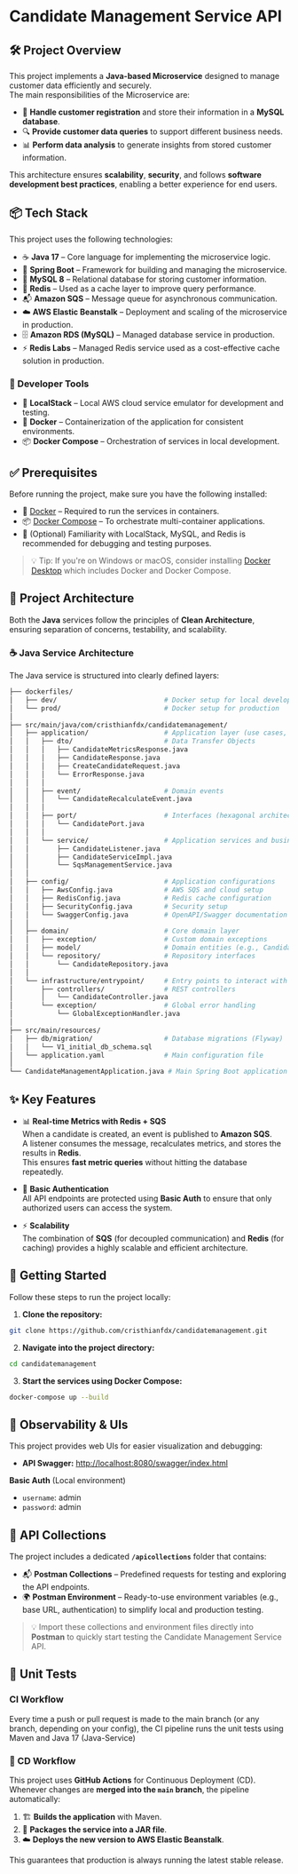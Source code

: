 # Candidate Management Service API

## 🛠️ Project Overview

This project implements a **Java-based Microservice** designed to manage customer data efficiently and securely.  
The main responsibilities of the Microservice are:

- 📝 **Handle customer registration** and store their information in a **MySQL database**.
- 🔍 **Provide customer data queries** to support different business needs.
- 📊 **Perform data analysis** to generate insights from stored customer information.

This architecture ensures **scalability**, **security**, and follows **software development best practices**, enabling a better experience for end users.

## 📦 Tech Stack

This project uses the following technologies:

- ☕ **Java 17** – Core language for implementing the microservice logic.
- 🌱 **Spring Boot** – Framework for building and managing the microservice.
- 🐬 **MySQL 8** – Relational database for storing customer information.
- 🧠 **Redis** – Used as a cache layer to improve query performance.
- 📬 **Amazon SQS** – Message queue for asynchronous communication.
- ☁️ **AWS Elastic Beanstalk** – Deployment and scaling of the microservice in production.
- 🗄️ **Amazon RDS (MySQL)** – Managed database service in production.
- ⚡ **Redis Labs** – Managed Redis service used as a cost-effective cache solution in production.

### 🔧 Developer Tools

- 🧪 **LocalStack** – Local AWS cloud service emulator for development and testing.
- 🐳 **Docker** – Containerization of the application for consistent environments.
- 📦 **Docker Compose** – Orchestration of services in local development.

## ✅ Prerequisites

Before running the project, make sure you have the following installed:

- 🐳 [Docker](https://www.docker.com/) – Required to run the services in containers.
- 📦 [Docker Compose](https://docs.docker.com/compose/) – To orchestrate multi-container applications.
- 🧠 (Optional) Familiarity with LocalStack, MySQL, and Redis is recommended for debugging and testing purposes.

> 💡 Tip: If you're on Windows or macOS, consider installing [Docker Desktop](https://www.docker.com/products/docker-desktop/) which includes Docker and Docker Compose.

## 🧱 Project Architecture

Both the **Java** services follow the principles of **Clean Architecture**, ensuring separation of concerns, testability, and scalability.

### ☕ Java Service Architecture

The Java service is structured into clearly defined layers:

```bash
├── dockerfiles/
│   ├── dev/                           # Docker setup for local development
│   └── prod/                          # Docker setup for production
│
├── src/main/java/com/cristhianfdx/candidatemanagement/
│   ├── application/                   # Application layer (use cases, services, ports)
│   │   ├── dto/                       # Data Transfer Objects
│   │   │   ├── CandidateMetricsResponse.java
│   │   │   ├── CandidateResponse.java
│   │   │   ├── CreateCandidateRequest.java
│   │   │   └── ErrorResponse.java
│   │   │
│   │   ├── event/                     # Domain events
│   │   │   └── CandidateRecalculateEvent.java
│   │   │
│   │   ├── port/                      # Interfaces (hexagonal architecture ports)
│   │   │   └── CandidatePort.java
│   │   │
│   │   └── service/                   # Application services and business logic
│   │       ├── CandidateListener.java
│   │       ├── CandidateServiceImpl.java
│   │       └── SqsManagementService.java
│   │
│   ├── config/                        # Application configurations
│   │   ├── AwsConfig.java             # AWS SQS and cloud setup
│   │   ├── RedisConfig.java           # Redis cache configuration
│   │   ├── SecurityConfig.java        # Security setup
│   │   └── SwaggerConfig.java         # OpenAPI/Swagger documentation
│   │
│   ├── domain/                        # Core domain layer
│   │   ├── exception/                 # Custom domain exceptions
│   │   ├── model/                     # Domain entities (e.g., Candidate)
│   │   └── repository/                # Repository interfaces
│   │       └── CandidateRepository.java
│   │
│   └── infrastructure/entrypoint/     # Entry points to interact with the system
│       ├── controllers/               # REST controllers
│       │   └── CandidateController.java
│       └── exception/                 # Global error handling
│           └── GlobalExceptionHandler.java
│
├── src/main/resources/
│   ├── db/migration/                  # Database migrations (Flyway)
│   │   └── V1_initial_db_schema.sql
│   └── application.yaml               # Main configuration file
│
└── CandidateManagementApplication.java # Main Spring Boot application entry point
```

## ✨ Key Features

- 📊 **Real-time Metrics with Redis + SQS**  
  When a candidate is created, an event is published to **Amazon SQS**.  
  A listener consumes the message, recalculates metrics, and stores the results in **Redis**.  
  This ensures **fast metric queries** without hitting the database repeatedly.

- 🔐 **Basic Authentication**  
  All API endpoints are protected using **Basic Auth** to ensure that only authorized users can access the system.

- ⚡ **Scalability**  
  The combination of **SQS** (for decoupled communication) and **Redis** (for caching) provides a highly scalable and efficient architecture.

## 🚀 Getting Started

Follow these steps to run the project locally:

1. **Clone the repository:**

```bash
git clone https://github.com/cristhianfdx/candidatemanagement.git
```

2. **Navigate into the project directory:**

```bash
cd candidatemanagement
```

3. **Start the services using Docker Compose:**

```bash
docker-compose up --build
```

## 🧪 Observability & UIs

This project provides web UIs for easier visualization and debugging:

- **API Swagger:** [http://localhost:8080/swagger/index.html](http://localhost:8080/swagger/index.html)

**Basic Auth**
(Local environment)
- `username`: admin
- `password`: admin

## 📂 API Collections

The project includes a dedicated **`/apicollections`** folder that contains:

- 📬 **Postman Collections** – Predefined requests for testing and exploring the API endpoints.
- 🌍 **Postman Environment** – Ready-to-use environment variables (e.g., base URL, authentication) to simplify local and production testing.

> 💡 Import these collections and environment files directly into **Postman** to quickly start testing the Candidate Management Service API.

## 🧪 Unit Tests

### CI Workflow
Every time a push or pull request is made to the main branch (or any branch, depending on your config), the CI 
pipeline runs the unit tests using Maven and Java 17 (Java-Service)

### 🚀 CD Workflow

This project uses **GitHub Actions** for Continuous Deployment (CD).  
Whenever changes are **merged into the `main` branch**, the pipeline automatically:

1. 🏗️ **Builds the application** with Maven.
2. 🐳 **Packages the service into a JAR file**.
3. ☁️ **Deploys the new version to AWS Elastic Beanstalk**.

This guarantees that production is always running the latest stable release. 


